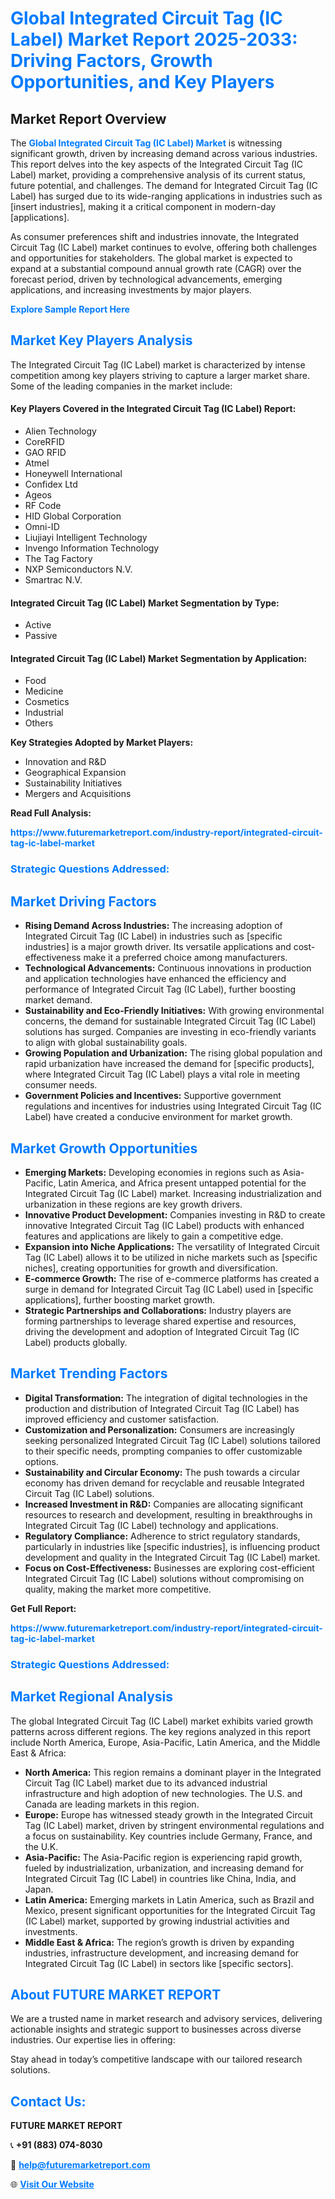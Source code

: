 <h1 style="color: #007BFF;">Global Integrated Circuit Tag (IC Label) Market Report 2025-2033: Driving Factors, Growth Opportunities, and Key Players</h1>

<section id="overview">
<h2>Market Report Overview</h2>
<p>The <a href="https://www.futuremarketreport.com/industry-report/integrated-circuit-tag-ic-label-market" style="color: #007BFF; text-decoration: none;"><strong>Global Integrated Circuit Tag (IC Label) Market</strong></a> is witnessing significant growth, driven by increasing demand across various industries. This report delves into the key aspects of the Integrated Circuit Tag (IC Label) market, providing a comprehensive analysis of its current status, future potential, and challenges. The demand for Integrated Circuit Tag (IC Label) has surged due to its wide-ranging applications in industries such as [insert industries], making it a critical component in modern-day [applications].</p>
<p>As consumer preferences shift and industries innovate, the Integrated Circuit Tag (IC Label) market continues to evolve, offering both challenges and opportunities for stakeholders. The global market is expected to expand at a substantial compound annual growth rate (CAGR) over the forecast period, driven by technological advancements, emerging applications, and increasing investments by major players.</p>
</section>

<section id="overview">
<p><a href="https://www.futuremarketreport.com/request-sample/reportId=115800" style="color: #007BFF; text-decoration: none;"><strong>Explore Sample Report Here</strong></a></p>
</section>

<section id="key-players">
<h2 style="color: #007BFF;">Market Key Players Analysis</h2>
<p>The Integrated Circuit Tag (IC Label) market is characterized by intense competition among key players striving to capture a larger market share. Some of the leading companies in the market include:</p>
<h4>Key Players Covered in the Integrated Circuit Tag (IC Label) Report:</h4>
<ul><li>Alien Technology</li><li>CoreRFID</li><li>GAO RFID</li><li>Atmel</li><li>Honeywell International</li><li>Confidex Ltd</li><li>Ageos</li><li>RF Code</li><li>HID Global Corporation</li><li>Omni-ID</li><li>Liujiayi Intelligent Technology</li><li>Invengo Information Technology</li><li>The Tag Factory</li><li>NXP Semiconductors N.V.</li><li>Smartrac N.V.</li></ul>
<h4>Integrated Circuit Tag (IC Label) Market Segmentation by Type:</h4>
<ul><li>Active</li><li>Passive</li></ul>

<h4>Integrated Circuit Tag (IC Label) Market Segmentation by Application:</h4>
<ul><li>Food</li><li>Medicine</li><li>Cosmetics</li><li>Industrial</li><li>Others</li></ul>
<p><strong>Key Strategies Adopted by Market Players:</strong></p>
<ul>
<li>Innovation and R&D</li>
<li>Geographical Expansion</li>
<li>Sustainability Initiatives</li>
<li>Mergers and Acquisitions</li>
</ul>
</section>

<section>
<p><strong>Read Full Analysis: </strong></p><a href="https://www.futuremarketreport.com/industry-report/integrated-circuit-tag-ic-label-market" style="color: #007BFF; text-decoration: none;"><strong>https://www.futuremarketreport.com/industry-report/integrated-circuit-tag-ic-label-market</strong></a>
<h3 style="color: #007BFF;">Strategic Questions Addressed:</h3>
</section>

<section id="driving-factors">
<h2 style="color: #007BFF;">Market Driving Factors</h2>
<ul>
<li><strong>Rising Demand Across Industries:</strong> The increasing adoption of Integrated Circuit Tag (IC Label) in industries such as [specific industries] is a major growth driver. Its versatile applications and cost-effectiveness make it a preferred choice among manufacturers.</li>
<li><strong>Technological Advancements:</strong> Continuous innovations in production and application technologies have enhanced the efficiency and performance of Integrated Circuit Tag (IC Label), further boosting market demand.</li>
<li><strong>Sustainability and Eco-Friendly Initiatives:</strong> With growing environmental concerns, the demand for sustainable Integrated Circuit Tag (IC Label) solutions has surged. Companies are investing in eco-friendly variants to align with global sustainability goals.</li>
<li><strong>Growing Population and Urbanization:</strong> The rising global population and rapid urbanization have increased the demand for [specific products], where Integrated Circuit Tag (IC Label) plays a vital role in meeting consumer needs.</li>
<li><strong>Government Policies and Incentives:</strong> Supportive government regulations and incentives for industries using Integrated Circuit Tag (IC Label) have created a conducive environment for market growth.</li>
</ul>
</section>

<section id="growth-opportunities">
<h2 style="color: #007BFF;">Market Growth Opportunities</h2>
<ul>
<li><strong>Emerging Markets:</strong> Developing economies in regions such as Asia-Pacific, Latin America, and Africa present untapped potential for the Integrated Circuit Tag (IC Label) market. Increasing industrialization and urbanization in these regions are key growth drivers.</li>
<li><strong>Innovative Product Development:</strong> Companies investing in R&D to create innovative Integrated Circuit Tag (IC Label) products with enhanced features and applications are likely to gain a competitive edge.</li>
<li><strong>Expansion into Niche Applications:</strong> The versatility of Integrated Circuit Tag (IC Label) allows it to be utilized in niche markets such as [specific niches], creating opportunities for growth and diversification.</li>
<li><strong>E-commerce Growth:</strong> The rise of e-commerce platforms has created a surge in demand for Integrated Circuit Tag (IC Label) used in [specific applications], further boosting market growth.</li>
<li><strong>Strategic Partnerships and Collaborations:</strong> Industry players are forming partnerships to leverage shared expertise and resources, driving the development and adoption of Integrated Circuit Tag (IC Label) products globally.</li>
</ul>
</section>

<section id="trending-factors">
<h2 style="color: #007BFF;">Market Trending Factors</h2>
<ul>
<li><strong>Digital Transformation:</strong> The integration of digital technologies in the production and distribution of Integrated Circuit Tag (IC Label) has improved efficiency and customer satisfaction.</li>
<li><strong>Customization and Personalization:</strong> Consumers are increasingly seeking personalized Integrated Circuit Tag (IC Label) solutions tailored to their specific needs, prompting companies to offer customizable options.</li>
<li><strong>Sustainability and Circular Economy:</strong> The push towards a circular economy has driven demand for recyclable and reusable Integrated Circuit Tag (IC Label) solutions.</li>
<li><strong>Increased Investment in R&D:</strong> Companies are allocating significant resources to research and development, resulting in breakthroughs in Integrated Circuit Tag (IC Label) technology and applications.</li>
<li><strong>Regulatory Compliance:</strong> Adherence to strict regulatory standards, particularly in industries like [specific industries], is influencing product development and quality in the Integrated Circuit Tag (IC Label) market.</li>
<li><strong>Focus on Cost-Effectiveness:</strong> Businesses are exploring cost-efficient Integrated Circuit Tag (IC Label) solutions without compromising on quality, making the market more competitive.</li>
</ul>
</section>

<section>
<p><strong>Get Full Report: </strong></p><a href="https://www.futuremarketreport.com/industry-report/integrated-circuit-tag-ic-label-market" style="color: #007BFF; text-decoration: none;"><strong>https://www.futuremarketreport.com/industry-report/integrated-circuit-tag-ic-label-market</strong></a>
<h3 style="color: #007BFF;">Strategic Questions Addressed:</h3>
</section>


<section id="regional-analysis">
<h2 style="color: #007BFF;">Market Regional Analysis</h2>
<p>The global Integrated Circuit Tag (IC Label) market exhibits varied growth patterns across different regions. The key regions analyzed in this report include North America, Europe, Asia-Pacific, Latin America, and the Middle East & Africa:</p>
<ul>
<li><strong>North America:</strong> This region remains a dominant player in the Integrated Circuit Tag (IC Label) market due to its advanced industrial infrastructure and high adoption of new technologies. The U.S. and Canada are leading markets in this region.</li>
<li><strong>Europe:</strong> Europe has witnessed steady growth in the Integrated Circuit Tag (IC Label) market, driven by stringent environmental regulations and a focus on sustainability. Key countries include Germany, France, and the U.K.</li>
<li><strong>Asia-Pacific:</strong> The Asia-Pacific region is experiencing rapid growth, fueled by industrialization, urbanization, and increasing demand for Integrated Circuit Tag (IC Label) in countries like China, India, and Japan.</li>
<li><strong>Latin America:</strong> Emerging markets in Latin America, such as Brazil and Mexico, present significant opportunities for the Integrated Circuit Tag (IC Label) market, supported by growing industrial activities and investments.</li>
<li><strong>Middle East & Africa:</strong> The region’s growth is driven by expanding industries, infrastructure development, and increasing demand for Integrated Circuit Tag (IC Label) in sectors like [specific sectors].</li>
</ul>
</section>

<footer>
<h2 style="color: #007BFF;">About FUTURE MARKET REPORT</h2>
<p>We are a trusted name in market research and advisory services, delivering actionable insights and strategic support to businesses across diverse industries. Our expertise lies in offering:</p>

<p>Stay ahead in today’s competitive landscape with our tailored research solutions.</p>

<h2 style="color: #007BFF;">Contact Us:</h2>
<p><strong>FUTURE MARKET REPORT</strong></p>
<p>📞 <strong>+91 (883) 074-8030</strong></p>
<p>📧 <strong><a href="mailto:help@futuremarketreport.com" style="color: #007BFF;">help@futuremarketreport.com</a></strong></p>
<p>🌐 <strong><a href="https://www.futuremarketreport.com/" style="color: #007BFF;">Visit Our Website</a></strong></p>
</footer>